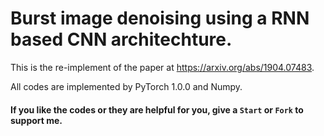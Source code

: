 # Burst image denoising using a RNN based CNN architechture.

This is the re-implement of the paper at https://arxiv.org/abs/1904.07483.

All codes are implemented by PyTorch 1.0.0 and Numpy.

#### If you like the codes or they are helpful for you, give a `Start` or `Fork` to support me.
